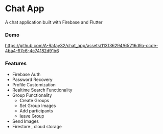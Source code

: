 # Chat App
A chat application built with Firebase and Flutter

### Demo


https://github.com/A-Rafay32/chat_app/assets/113136294/65216d9a-ccde-4ba4-97c6-4c74182d91b6






### Features
 * Firebase Auth
 * Password Recovery
 * Profile Customization
 * Realtime Search Functionality      
 * Group Functionality
     * Create Groups
     * Set Group Images
     * Add participants
     * leave Group
 * Send Images
 * Firestore , cloud storage
 
